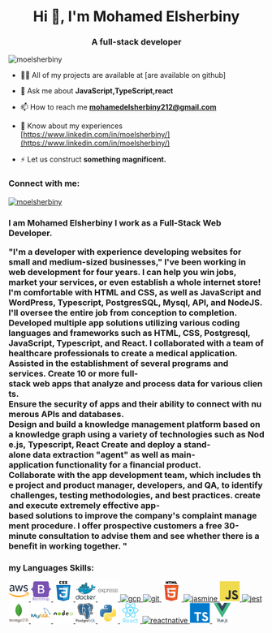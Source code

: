 <h1 align="center">Hi 👋, I'm Mohamed Elsherbiny</h1>
<h3 align="center">A full-stack developer</h3>

<p align="left"> <img src="https://komarev.com/ghpvc/?username=moelsherbiny&label=Profile%20views&color=0e75b6&style=flat" alt="moelsherbiny" /> </p>

- 👨‍💻 All of my projects are available at [are available on github]

- 💬 Ask me about **JavaScript,TypeScript,react**

- 📫 How to reach me **mohamedelsherbiny212@gmail.com**

- 📄 Know about my experiences [https://www.linkedin.com/in/moelsherbiny/](https://www.linkedin.com/in/moelsherbiny/)

- ⚡ Let us construct **something magnificent.**

<h3 align="left">Connect with me:</h3>
<p align="left">
<a href="https://linkedin.com/in/moelsherbiny" target="blank"><img align="center" src="https://raw.githubusercontent.com/rahuldkjain/github-profile-readme-generator/master/src/images/icons/Social/linked-in-alt.svg" alt="moelsherbiny" height="30" width="40" /></a>
</p>

<h3>I am Mohamed  Elsherbiny
I work as a Full-Stack Web Developer.

"I'm a developer with experience developing websites for small and medium-sized businesses,"
I've been working in web development for four years.
I can help you win jobs, market your services, or even establish a whole internet store!
I'm comfortable with HTML and CSS, as well as JavaScript and WordPress, Typescript, PostgresSQL, Mysql, API, and NodeJS.
I'll oversee the entire job from conception to completion.
  Developed multiple app solutions utilizing various coding languages and frameworks such as HTML, CSS, Postgresql, JavaScript, Typescript, and React.
I collaborated with a team of healthcare professionals to create a medical application.
Assisted in the establishment of several programs and services.
Create 10 or more full-stack web apps that analyze and process data for various clients.
Ensure the security of apps and their ability to connect with numerous APIs and databases.
Design and build a knowledge management platform based on a knowledge graph using a variety of technologies such as Node.js, Typescript, React
Create and deploy a stand-alone data extraction "agent" as well as main-application functionality for a financial product.
Collaborate with the app development team, which includes the project and product manager, developers, and QA, to identify challenges, testing methodologies, and best practices.
create and execute extremely effective app-based solutions to improve the company's complaint management procedure.
I offer prospective customers a free 30-minute consultation to advise them and see whether there is a benefit in working together. "</h3>

<h3 align="left">my Languages Skills:</h3>
<p align="left"> <a href="https://aws.amazon.com" target="_blank" rel="noreferrer"> <img src="https://raw.githubusercontent.com/devicons/devicon/master/icons/amazonwebservices/amazonwebservices-original-wordmark.svg" alt="aws" width="40" height="40"/> </a> <a href="https://getbootstrap.com" target="_blank" rel="noreferrer"> <img src="https://raw.githubusercontent.com/devicons/devicon/master/icons/bootstrap/bootstrap-plain-wordmark.svg" alt="bootstrap" width="40" height="40"/> </a> <a href="https://www.w3schools.com/css/" target="_blank" rel="noreferrer"> <img src="https://raw.githubusercontent.com/devicons/devicon/master/icons/css3/css3-original-wordmark.svg" alt="css3" width="40" height="40"/> </a> <a href="https://www.docker.com/" target="_blank" rel="noreferrer"> <img src="https://raw.githubusercontent.com/devicons/devicon/master/icons/docker/docker-original-wordmark.svg" alt="docker" width="40" height="40"/> </a> <a href="https://expressjs.com" target="_blank" rel="noreferrer"> <img src="https://raw.githubusercontent.com/devicons/devicon/master/icons/express/express-original-wordmark.svg" alt="express" width="40" height="40"/> </a> <a href="https://cloud.google.com" target="_blank" rel="noreferrer"> <img src="https://www.vectorlogo.zone/logos/google_cloud/google_cloud-icon.svg" alt="gcp" width="40" height="40"/> </a> <a href="https://git-scm.com/" target="_blank" rel="noreferrer"> <img src="https://www.vectorlogo.zone/logos/git-scm/git-scm-icon.svg" alt="git" width="40" height="40"/> </a> <a href="https://www.w3.org/html/" target="_blank" rel="noreferrer"> <img src="https://raw.githubusercontent.com/devicons/devicon/master/icons/html5/html5-original-wordmark.svg" alt="html5" width="40" height="40"/> </a> <a href="https://jasmine.github.io/" target="_blank" rel="noreferrer"> <img src="https://www.vectorlogo.zone/logos/jasmine/jasmine-icon.svg" alt="jasmine" width="40" height="40"/> </a> <a href="https://developer.mozilla.org/en-US/docs/Web/JavaScript" target="_blank" rel="noreferrer"> <img src="https://raw.githubusercontent.com/devicons/devicon/master/icons/javascript/javascript-original.svg" alt="javascript" width="40" height="40"/> </a> <a href="https://jestjs.io" target="_blank" rel="noreferrer"> <img src="https://www.vectorlogo.zone/logos/jestjsio/jestjsio-icon.svg" alt="jest" width="40" height="40"/> </a> <a href="https://www.mongodb.com/" target="_blank" rel="noreferrer"> <img src="https://raw.githubusercontent.com/devicons/devicon/master/icons/mongodb/mongodb-original-wordmark.svg" alt="mongodb" width="40" height="40"/> </a> <a href="https://www.mysql.com/" target="_blank" rel="noreferrer"> <img src="https://raw.githubusercontent.com/devicons/devicon/master/icons/mysql/mysql-original-wordmark.svg" alt="mysql" width="40" height="40"/> </a> <a href="https://nodejs.org" target="_blank" rel="noreferrer"> <img src="https://raw.githubusercontent.com/devicons/devicon/master/icons/nodejs/nodejs-original-wordmark.svg" alt="nodejs" width="40" height="40"/> </a> <a href="https://www.postgresql.org" target="_blank" rel="noreferrer"> <img src="https://raw.githubusercontent.com/devicons/devicon/master/icons/postgresql/postgresql-original-wordmark.svg" alt="postgresql" width="40" height="40"/> </a> <a href="https://www.python.org" target="_blank" rel="noreferrer"> <img src="https://raw.githubusercontent.com/devicons/devicon/master/icons/python/python-original.svg" alt="python" width="40" height="40"/> </a> <a href="https://reactjs.org/" target="_blank" rel="noreferrer"> <img src="https://raw.githubusercontent.com/devicons/devicon/master/icons/react/react-original-wordmark.svg" alt="react" width="40" height="40"/> </a> <a href="https://reactnative.dev/" target="_blank" rel="noreferrer"> <img src="https://reactnative.dev/img/header_logo.svg" alt="reactnative" width="40" height="40"/> </a> <a href="https://www.typescriptlang.org/" target="_blank" rel="noreferrer"> <img src="https://raw.githubusercontent.com/devicons/devicon/master/icons/typescript/typescript-original.svg" alt="typescript" width="40" height="40"/> </a> <a href="https://vuejs.org/" target="_blank" rel="noreferrer"> <img src="https://raw.githubusercontent.com/devicons/devicon/master/icons/vuejs/vuejs-original-wordmark.svg" alt="vuejs" width="40" height="40"/> </a> </p>
